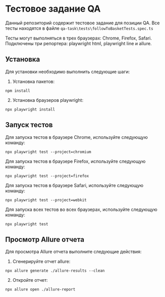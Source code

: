 # Тестовое задание QA

Данный репозиторий содержит тестовое задание для позиции QA. Все тесты находятся в файле `qa-task\tests\followToBasketTests.spec.ts`

Тесты могут выполняться в трех браузерах: Chrome, Firefox, Safari. Подключены три репортера: playwright html, playwright line и allure.

## Установка

Для установки необходимо выполнить следующие шаги:

1. Установка пакетов:
```
npm install
```

2. Установка браузеров playwright:
```
npx playwright install
```


## Запуск тестов

Для запуска тестов в браузере Chrome, используйте следующую команду:
```
npx playwright test --project=chromium
```

Для запуска тестов в браузере Firefox, используйте следующую команду:
```
npx playwright test --project=firefox
```

Для запуска тестов в браузере Safari, используйте следующую команду:
```
npx playwright test --project=webkit
```

Для запуска всех тестов во всех браузерах, используйте следующую команду:
```
npx playwright test
```




## Просмотр Allure отчета

Для просмотра Allure отчета выполните следующие действия:

1. Сгенерируйте отчет allure:
```
npx allure generate ./allure-results --clean
```

2. Откройте отчет:
```
npx allure open ./allure-report
```
